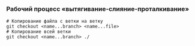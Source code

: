 ### Рабочий процесс «вытягивание-слияние-проталкивание»

```
# Копирование файла с ветки на ветку
git checkout <name...branch> <name...file>
# Копирование всей ветки
git checkout <name...branch> ./
```
